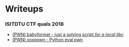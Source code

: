 # Writeups

### ISITDTU CTF quals 2018
* [(PWN) babyformat - just a solving script *for a local libc*](isitdtu_ctf_quals_2018/babyformat/solve.py)
* [(PWN) xoxopwn - Python eval pwn](isitdtu_ctf_quals_2018/solve.md)
